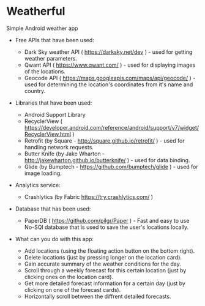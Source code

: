 # Weatherful
Simple Android weather app

- Free APIs that have been used:
	- Dark Sky weather API ( https://darksky.net/dev ) - used for getting weather parameters.
	- Qwant API ( https://www.qwant.com/ ) - used for displaying images of the locations.
	- Geocode API ( https://maps.googleapis.com/maps/api/geocode/ ) - used for determining the location's coordinates from it's name and country.


- Libraries that have been used:
	- Android Support Library
	- RecyclerView ( https://developer.android.com/reference/android/support/v7/widget/RecyclerView.html )
	- Retrofit (by Square - http://square.github.io/retrofit/ ) - used for handling network requests.
	- Butter Knife (by Jake Wharton - http://jakewharton.github.io/butterknife/ ) - used for data binding.
	- Glide (by Bumptech - https://github.com/bumptech/glide ) - used for image loading.


- Analytics service:
	- Crashlytics (by Fabric https://try.crashlytics.com/ )
	

- Database that has been used:
	- PaperDB ( https://github.com/pilgr/Paper ) - Fast and easy to use No-SQl database that is used to save the user's locations locally.


- What can you do with this app:
	- Add locations (using the floating action button on the bottom right).
	- Delete locations (just by pressing longer on the location card).
	- Gain accurate summary of the weather conditions for the day.
	- Scroll through a weekly forecast for this certain location (just by clicking ones on the location card).
	- Get more detailed forecast information for a certain day (just by clicking on one of the forecast cards).
	- Horizontally scroll between the diffrent detailed forecasts.

 